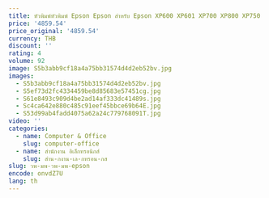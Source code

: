 ```yaml
---
title: หัวพิมพ์หัวพิมพ์ Epson Epson สําหรับ Epson XP600 XP601 XP700 XP800 XP750 XP850 XP801 FA09050 FA09030 Printerhead
price: '4859.54'
price_original: '4859.54'
currency: THB
discount: ''
rating: 4
volume: 92
image: S5b3abb9cf18a4a75bb31574d4d2eb52bv.jpg
images:
  - S5b3abb9cf18a4a75bb31574d4d2eb52bv.jpg
  - S5ef73d2fc4334459be8d85683e57451cg.jpg
  - S61e8493c909d4be2ad14af333dc41489s.jpg
  - Sc4ca642e880c485c91eef45bbce69b64E.jpg
  - S53d99ab4fadd4075a62a24c779768091T.jpg
video: ''
categories:
  - name: Computer & Office
    slug: computer-office
  - name: สำนักงาน อิเล็กทรอนิกส์
    slug: สำน-กงาน-เล-กทรอน-กส
slug: วพ-มพ-วพ-มพ-epson
encode: onvdZ7U
lang: th
---
```

  